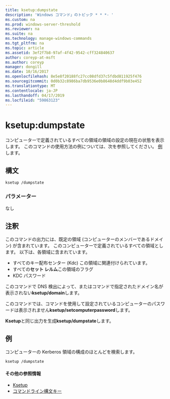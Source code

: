 ```yaml
---
title: ksetup:dumpstate
description: 'Windows コマンド」のトピック * * *- '
ms.custom: na
ms.prod: windows-server-threshold
ms.reviewer: na
ms.suite: na
ms.technology: manage-windows-commands
ms.tgt_pltfrm: na
ms.topic: article
ms.assetid: 3ef2f7b8-97af-4f42-9542-cff324840637
author: coreyp-at-msft
ms.author: coreyp
manager: dongill
ms.date: 10/16/2017
ms.openlocfilehash: 8e5e8f20188fc27cc08dfd37c5fdbd811925f476
ms.sourcegitcommit: 0d0b32c8986ba7db9536e0b8648d4ddf9b03e452
ms.translationtype: MT
ms.contentlocale: ja-JP
ms.lasthandoff: 04/17/2019
ms.locfileid: "59863123"
---
```

# <a name="ksetupdumpstate"></a>ksetup:dumpstate



コンピューターで定義されているすべての領域の領域の設定の現在の状態を表示します。 このコマンドの使用方法の例については、次を参照してください。 [例](#BKMK_Examples)します。

## <a name="syntax"></a>構文

```
ksetup /dumpstate
```

### <a name="parameters"></a>パラメーター

なし

## <a name="remarks"></a>注釈

このコマンドの出力には、既定の領域 (コンピューターのメンバーであるドメイン) が含まれています。 このコンピューターで定義されているすべての領域とします。 以下は、各領域に含まれています。
-   すべてのキー配布センター (Kdc) この領域に関連付けられています。
-   すべての**セット レルム**この領域のフラグ
-   KDC パスワード

このコマンドで DNS 検出によって、またはコマンドで指定されたドメイン名が表示されない**ksetup/domain**します。

このコマンドでは、コマンドを使用して設定されているコンピューターのパスワードは表示されません**ksetup/setcomputerpassword**します。

**Ksetup**と同じ出力を生成**ksetup/dumpstate**します。

## <a name="BKMK_Examples"></a>例

コンピューターの Kerberos 領域の構成のほとんどを検索します。
```
ksetup /dumpstate
```

#### <a name="additional-references"></a>その他の参照情報

-   [Ksetup](ksetup.md)
-   [コマンドライン構文キー](command-line-syntax-key.md)